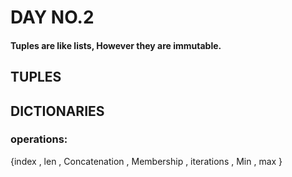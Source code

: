 # DAY NO.2
#### Tuples are like lists, However they are immutable.
## TUPLES
## DICTIONARIES
### operations:
{index , len , Concatenation , Membership , 
iterations , Min , max 
}
